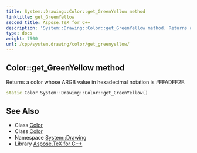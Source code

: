 ```yaml
---
title: System::Drawing::Color::get_GreenYellow method
linktitle: get_GreenYellow
second_title: Aspose.TeX for C++
description: 'System::Drawing::Color::get_GreenYellow method. Returns a color whose ARGB value in hexadecimal notation is #FFADFF2F in C++.'
type: docs
weight: 7500
url: /cpp/system.drawing/color/get_greenyellow/
---
```

## Color::get_GreenYellow method


Returns a color whose ARGB value in hexadecimal notation is #FFADFF2F.

```cpp
static Color System::Drawing::Color::get_GreenYellow()
```

## See Also

* Class [Color](../)
* Class [Color](../)
* Namespace [System::Drawing](../../)
* Library [Aspose.TeX for C++](../../../)
